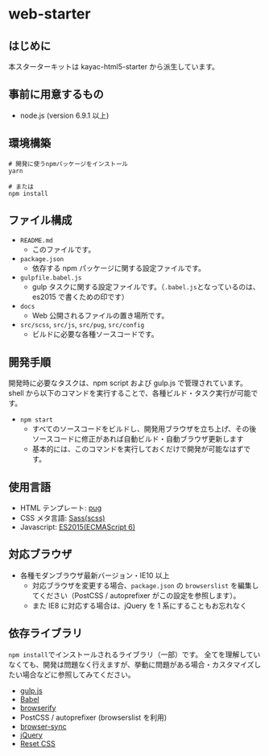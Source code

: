# web-starter

## はじめに

本スターターキットは kayac-html5-starter から派生しています。

## 事前に用意するもの

- node.js (version 6.9.1 以上)

## 環境構築

```
# 開発に使うnpmパッケージをインストール
yarn

# または
npm install
```

## ファイル構成

- `README.md`
  - このファイルです。
- `package.json`
  - 依存する npm パッケージに関する設定ファイルです。
- `gulpfile.babel.js`
  - gulp タスクに関する設定ファイルです。（`.babel.js`となっているのは、es2015 で書くための印です）
- `docs`
  - Web 公開されるファイルの置き場所です。
- `src/scss`, `src/js`, `src/pug`, `src/config`
  - ビルドに必要な各種ソースコードです。

## 開発手順

開発時に必要なタスクは、npm script および gulp.js で管理されています。
shell から以下のコマンドを実行することで、各種ビルド・タスク実行が可能です。

- `npm start`
  - すべてのソースコードをビルドし、開発用ブラウザを立ち上げ、その後ソースコードに修正があれば自動ビルド・自動ブラウザ更新します
  - 基本的には、このコマンドを実行しておくだけで開発が可能なはずです。

## 使用言語

- HTML テンプレート: [pug](http://jade-lang.com/)
- CSS メタ言語: [Sass(scss)](http://sass-lang.com/)
- Javascript: [ES2015(ECMAScript 6)](https://babeljs.io/docs/learn-es2015/)

## 対応ブラウザ

- 各種モダンブラウザ最新バージョン・IE10 以上
  - 対応ブラウザを変更する場合、`package.json` の `browserslist` を編集してください（PostCSS / autoprefixer がこの設定を参照します）。
  - また IE8 に対応する場合は、jQuery を 1 系にすることもお忘れなく

## 依存ライブラリ

`npm install`でインストールされるライブラリ（一部）です。
全てを理解していなくても、開発は問題なく行えますが、挙動に問題がある場合・カスタマイズしたい場合などに参照してみてください。

- [gulp.js](http://gulpjs.com/)
- [Babel](https://babeljs.io/)
- [browserify](http://browserify.org/)
- PostCSS / autoprefixer (browserslist を利用)
- [browser-sync](https://www.browsersync.io/)
- [jQuery](https://jquery.com/)
- [Reset CSS](http://meyerweb.com/eric/tools/css/reset/)
